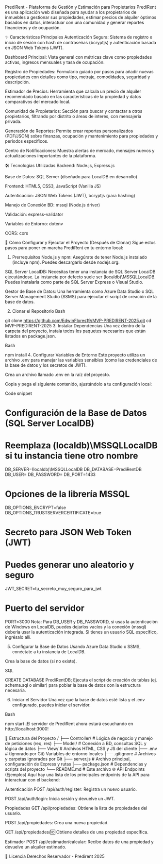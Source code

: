 PrediRent - Plataforma de Gestión y Estimación para Propietarios
PrediRent es una aplicación web diseñada para ayudar a los propietarios de inmuebles a gestionar sus propiedades, estimar precios de alquiler óptimos basados en datos, interactuar con una comunidad y generar reportes financieros y de ocupación.

✨ Características Principales
Autenticación Segura: Sistema de registro e inicio de sesión con hash de contraseñas (bcryptjs) y autenticación basada en JSON Web Tokens (JWT).

Dashboard Principal: Vista general con métricas clave como propiedades activas, ingresos mensuales y tasa de ocupación.

Registro de Propiedades: Formulario guiado por pasos para añadir nuevas propiedades con detalles como tipo, metraje, comodidades, seguridad y descripción.

Estimador de Precios: Herramienta que calcula un precio de alquiler recomendado basado en las características de la propiedad y datos comparativos del mercado local.

Comunidad de Propietarios: Sección para buscar y contactar a otros propietarios, filtrando por distrito o áreas de interés, con mensajería privada.

Generación de Reportes: Permite crear reportes personalizados (PDF/JSON) sobre finanzas, ocupación y mantenimiento para propiedades y periodos específicos.

Centro de Notificaciones: Muestra alertas de mercado, mensajes nuevos y actualizaciones importantes de la plataforma.

🛠️ Tecnologías Utilizadas
Backend: Node.js, Express.js

Base de Datos: SQL Server (diseñado para LocalDB en desarrollo)

Frontend: HTML5, CSS3, JavaScript (Vanilla JS)

Autenticación: JSON Web Tokens (JWT), bcryptjs (para hashing)

Manejo de Conexión BD: mssql (Node.js driver)

Validación: express-validator

Variables de Entorno: dotenv

CORS: cors

🚀 Cómo Configurar y Ejecutar el Proyecto (Después de Clonar)
Sigue estos pasos para poner en marcha PrediRent en tu entorno local:

1. Prerrequisitos
Node.js y npm: Asegúrate de tener Node.js instalado (incluye npm). Puedes descargarlo desde nodejs.org.

SQL Server LocalDB: Necesitas tener una instancia de SQL Server LocalDB ejecutándose. La instancia por defecto suele ser (localdb)\MSSQLLocalDB. Puedes instalarla como parte de SQL Server Express o Visual Studio.

Gestor de Base de Datos: Una herramienta como Azure Data Studio o SQL Server Management Studio (SSMS) para ejecutar el script de creación de la base de datos.

2. Clonar el Repositorio
Bash

git clone https://github.com/EdwinFlores19/MVP-PREDIRENT-2025.git
cd MVP-PREDIRENT-2025
3. Instalar Dependencias
Una vez dentro de la carpeta del proyecto, instala todos los paquetes necesarios que están listados en package.json.

Bash

npm install
4. Configurar Variables de Entorno
Este proyecto utiliza un archivo .env para manejar las variables sensibles (como las credenciales de la base de datos y los secretos de JWT).

Crea un archivo llamado .env en la raíz del proyecto.

Copia y pega el siguiente contenido, ajustándolo a tu configuración local:

Code snippet

# Configuración de la Base de Datos (SQL Server LocalDB)
# Reemplaza (localdb)\MSSQLLocalDB si tu instancia tiene otro nombre
DB_SERVER=(localdb)\MSSQLLocalDB
DB_DATABASE=PrediRentDB
DB_USER=
DB_PASSWORD=
DB_PORT=1433

# Opciones de la librería MSSQL
DB_OPTIONS_ENCRYPT=false
DB_OPTIONS_TRUSTSERVERCERTIFICATE=true

# Secreto para JSON Web Token (JWT)
# Puedes generar uno aleatorio y seguro
JWT_SECRET=tu_secreto_muy_seguro_para_jwt

# Puerto del servidor
PORT=3000
Nota: Para DB_USER y DB_PASSWORD, si usas la autenticación de Windows en LocalDB, puedes dejarlos vacíos y la conexión (mssql) debería usar la autenticación integrada. Si tienes un usuario SQL específico, ingrésalo allí.

5. Configurar la Base de Datos
Usando Azure Data Studio o SSMS, conéctate a tu instancia de LocalDB.

Crea la base de datos (si no existe).

SQL

CREATE DATABASE PrediRentDB;
Ejecuta el script de creación de tablas (ej. schema.sql o similar) para poblar la base de datos con la estructura necesaria.

6. Iniciar el Servidor
Una vez que la base de datos esté lista y el .env configurado, puedes iniciar el servidor.

Bash

npm start
¡El servidor de PrediRent ahora estará escuchando en http://localhost:3000!

📁 Estructura del Proyecto
/
├── Controller/     # Lógica de negocio y manejo de peticiones (req, res)
├── Model/          # Conexión a BD, consultas SQL y lógica de datos
├── View/           # Archivos HTML, CSS y JS del cliente
├── .env            # (Ignorado por Git) Variables de entorno locales
├── .gitignore      # Archivos y carpetas ignorados por Git
├── server.js       # Archivo principal, configuración de Express y rutas
├── package.json    # Dependencias y scripts del proyecto
└── README.md       # Este archivo
🌐 API Endpoints (Ejemplos)
Aquí hay una lista de los principales endpoints de la API para interactuar con el backend:

Autenticación
POST /api/auth/register: Registra un nuevo usuario.

POST /api/auth/login: Inicia sesión y devuelve un JWT.

Propiedades
GET /api/propiedades: Obtiene la lista de propiedades del usuario.

POST /api/propiedades: Crea una nueva propiedad.

GET /api/propiedades/:id: Obtiene detalles de una propiedad específica.

Estimador
POST /api/estimador/calcular: Recibe datos de una propiedad y devuelve un alquiler estimado.

📄 Licencia
Derechos Reservador - Predirent 2025

